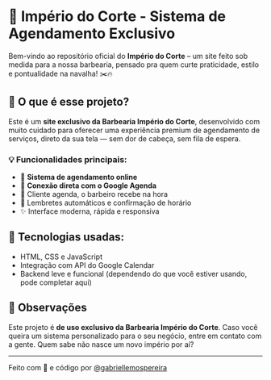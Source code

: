 # 💈 Império do Corte - Sistema de Agendamento Exclusivo

Bem-vindo ao repositório oficial do **Império do Corte** – um site feito sob medida para a nossa barbearia, pensado pra quem curte praticidade, estilo e pontualidade na navalha! ✂️🔥

## 🚀 O que é esse projeto?

Este é um **site exclusivo da Barbearia Império do Corte**, desenvolvido com muito cuidado para oferecer uma experiência premium de agendamento de serviços, direto da sua tela — sem dor de cabeça, sem fila de espera.

### 💡 Funcionalidades principais:

- 📅 **Sistema de agendamento online**
- 🔗 **Conexão direta com o Google Agenda**
- 📲 Cliente agenda, o barbeiro recebe na hora
- 🔔 Lembretes automáticos e confirmação de horário
- ✨ Interface moderna, rápida e responsiva

## 🔧 Tecnologias usadas:

- HTML, CSS e JavaScript
- Integração com API do Google Calendar
- Backend leve e funcional (dependendo do que você estiver usando, pode completar aqui)

## 📌 Observações

Este projeto é **de uso exclusivo da Barbearia Império do Corte**. Caso você queira um sistema personalizado para o seu negócio, entre em contato com a gente. Quem sabe não nasce um novo império por aí?

---

Feito com 💈 e código por [@gabriellemospereira](https://github.com/gabriellemospereira)

